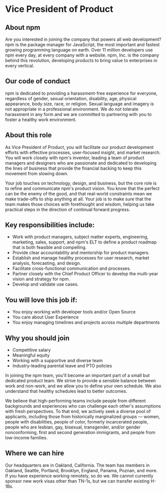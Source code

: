 # Vice President of Product

## About npm
Are you interested in joining the company that powers all web
development?  npm is the package manager for JavaScript, the most
important and fastest growing programming language on earth.  Over 11
million developers use npm every day, at every company with a website.
npm, Inc. is the company behind this revolution, developing products
to bring value to enterprises in every vertical.


## Our code of conduct
npm is dedicated to providing a harassment-free experience for everyone, regardless of gender, sexual orientation, disability, age, physical appearance, body size, race, or religion. Sexual language and imagery is not appropriate in a professional environment. We do not tolerate harassment in any form and we are committed to partnering with you to foster a healthy work environment.


## About this role
As Vice President of Product, you will facilitate our product
development efforts with effective processes, user-focused insight,
and market research.  You will work closely with npm's inventor,
leading a team of product managers and designers who are passionate
and dedicated to developing the lines of business that provide the
financial backing to keep this movement from slowing down.

Your job touches on technology, design, and business, but the core
role is to refine and communicate npm's product vision.  You know that the perfect can be the
enemy of the good, and that real-world constraints mean we make
trade-offs to ship anything at all.  Your job is to make sure that
the team makes those choices with forethought and wisdom, helping us
take practical steps in the direction of continual forward progress.


## Key responsibilities include:

- Work with product managers, subject matter experts, engineering,
  marketing, sales, support, and npm's ELT to define a
  product roadmap that is both feasible and compelling.
- Provide clear accountability and mentorship for product managers.
- Establish and manage healthy processes for user
  research, market analysis, forecasting, and design.
- Facilitate cross-functional communication and processes.
- Partner closely with the Chief Product Officer to develop the multi-year vision and strategy
  for npm.
- Develop and validate use cases.
  

## You will love this job if:

- You enjoy working with developer tools and/or Open Source
- You care about User Experience
- You enjoy managing timelines and projects across multiple departments


## Why you should join

- Competitive salary
- Meaningful equity
- Working with a supportive and diverse team
- Industry-leading parental leave and PTO policies

In joining the npm team, you'll become an important part of a small
but dedicated product team.  We strive to provide a sensible
balance between work and non-work, and we allow you to define your own
schedule.  We also understand that healthy schedules lead to better
outcomes.

We believe that high-performing teams include people from different
backgrounds and experiences who can challenge each other's assumptions
with fresh perspectives.  To that end, we actively seek a diverse pool
of applicants, including those from historically marginalized groups —
women, people with disabilities, people of color, formerly
incarcerated people, people who are lesbian, gay, bisexual,
transgender, and/or gender nonconforming, first and second generation
immigrants, and people from low-income families.


## Where we can hire

Our headquarters are in Oakland, California.  The team has
members in Oakland, Seattle, Portland, Brooklyn, England, Panama,
Poznan, and more.  If you have experience working remotely, so do we.  We cannot
currently sponsor new work visas other than TN-1s, but we can transfer
existing H-1Bs.
